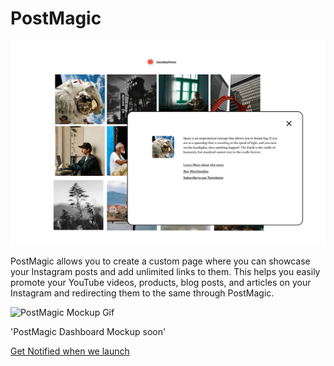 # PostMagic
![PostMagic Mockup](https://raw.githubusercontent.com/postmagic/postmagic/refs/heads/main/1000111752.png)


PostMagic allows you to create a custom page where you can showcase your Instagram posts and add unlimited links to them. This helps you easily promote your YouTube videos, products, blog posts, and articles on your Instagram and redirecting them to the same through PostMagic.


![PostMagic Mockup Gif](https://raw.githubusercontent.com/postmagic/postmagic/refs/heads/main/1000111751.gif)


'PostMagic Dashboard Mockup soon'


[Get Notified when we launch](https://google.com)
